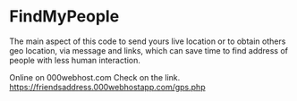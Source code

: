# FindMyPeople
The main aspect of this code to send yours live location or to obtain others geo location, via message and links, which can save time to find address of people with less human interaction.

Online on 000webhost.com
Check on the link.
https://friendsaddress.000webhostapp.com/gps.php
